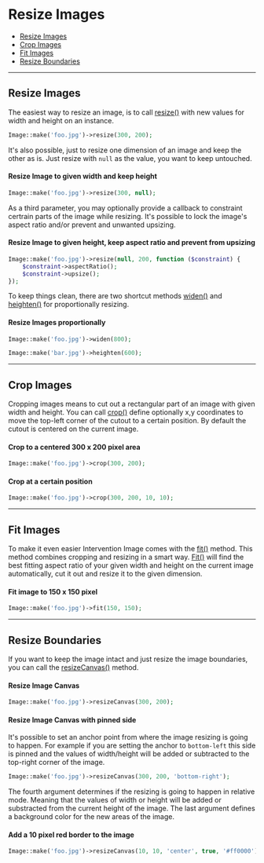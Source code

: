 # Resize Images

* [Resize Images](#resize)
* [Crop Images](#crop)
* [Fit Images](#fit)
* [Resize Boundaries](#resizecanvas)

---

<a name="resize"></a>
## Resize Images

The easiest way to resize an image, is to call [resize()](api/resize) with new values for width and height on an instance. 

```php
Image::make('foo.jpg')->resize(300, 200);
```

It's also possible, just to resize one dimension of an image and keep the other as is. Just resize with ```null``` as the value, you want to keep untouched.

#### Resize Image to given width and keep height

```php
Image::make('foo.jpg')->resize(300, null);
```

As a third parameter, you may optionally provide a callback to constraint certrain parts of the image while resizing. It's possible to lock the image's aspect ratio and/or prevent and unwanted upsizing.


#### Resize Image to given height, keep aspect ratio and prevent from upsizing

```php
Image::make('foo.jpg')->resize(null, 200, function ($constraint) {
    $constraint->aspectRatio();
    $constraint->upsize();
});
```

To keep things clean, there are two shortcut methods [widen()](api/widen) and [heighten()](api/heighten) for proportionally resizing.

#### Resize Images proportionally

```php
Image::make('foo.jpg')->widen(800);
```

```php
Image::make('bar.jpg')->heighten(600);
```

---

<a name="crop"></a>
## Crop Images

Cropping images means to cut out a rectangular part of an image with given width and height. You can call [crop()](api/crop) define optionally x,y coordinates to move the top-left corner of the cutout to a certain position. By default the cutout is centered on the current image.

#### Crop to a centered 300 x 200 pixel area

```php
Image::make('foo.jpg')->crop(300, 200);
```

#### Crop at a certain position

```php
Image::make('foo.jpg')->crop(300, 200, 10, 10);
```

---

<a name="fit"></a>
## Fit Images

To make it even easier Intervention Image comes with the [fit()](api/fit) method. This method combines cropping and resizing in a smart way. [Fit()](api/fit) will find the best fitting aspect ratio of your given width and height on the current image automatically, cut it out and resize it to the given dimension.

#### Fit image to 150 x 150 pixel

```php
Image::make('foo.jpg')->fit(150, 150);
```

---

<a name="resizecanvas"></a>
## Resize Boundaries

If you want to keep the image intact and just resize the image boundaries, you can call the [resizeCanvas()](api/resizecanvas) method.
#### Resize Image Canvas


```php
Image::make('foo.jpg')->resizeCanvas(300, 200);
```

#### Resize Image Canvas with pinned side

It's possible to set an anchor point from where the image resizing is going to happen. For example if you are setting the anchor to ```bottom-left``` this side is pinned and the values of width/height will be added or subtracted to the top-right corner of the image.


```php
Image::make('foo.jpg')->resizeCanvas(300, 200, 'bottom-right');
```


The fourth argument determines if the resizing is going to happen in relative mode. Meaning that the values of width or height will be added or substracted from the current height of the image. The last argument defines a background color for the new areas of the image.

#### Add a 10 pixel red border to the image

```php
Image::make('foo.jpg')->resizeCanvas(10, 10, 'center', true, '#ff0000');
```
